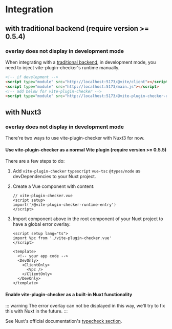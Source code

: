 # Integration

## with traditional backend (require version >= 0.5.4)

### overlay does not display in development mode

When integrating with a [traditional backend](https://vitejs.dev/guide/backend-integration.html#backend-integration), in development mode, you need to inject vite-plugin-checker's runtime manually.

```html
<!-- if development -->
<script type="module" src="http://localhost:5173/@vite/client"></script>
<script type="module" src="http://localhost:5173/main.js"></script>
<!-- add below for vite-plugin-checker -->
<script type="module" src="http://localhost:5173/@vite-plugin-checker-runtime-entry"></script>
```

## with Nuxt3

### overlay does not display in development mode

There're two ways to use vite-plugin-checker with Nuxt3 for now.

#### Use vite-plugin-checker as a normal Vite plugin (require version >= 0.5.5)

There are a few steps to do:

1. Add `vite-plugin-checker` `typescript` `vue-tsc` `@types/node` as devDependencies to your Nuxt project.
2. Create a Vue component with content:
   ```vue
   // vite-plugin-checker.vue
   <script setup>
   import('/@vite-plugin-checker-runtime-entry')
   </script>
   ```
3. Import component above in the root component of your Nuxt project to have a global error overlay.

   ```vue
   <script setup lang="ts">
   import Vpc from './vite-plugin-checker.vue'
   </script>

   <template>
     <!-- your app code -->
     <DevOnly>
       <ClientOnly>
         <Vpc />
       </ClientOnly>
     </DevOnly>
   </template>
   ```

#### Enable vite-plugin-checker as a built-in Nuxt functionality

::: warning
The error overlay can not be displayed in this way, we'll try to fix this with Nuxt in the future.
:::

See Nuxt's official documentation's [typecheck section](https://nuxt.com/docs/api/commands/typecheck#nuxi-typecheck).
